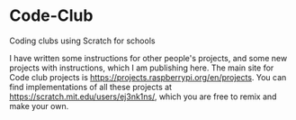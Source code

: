 # Code-Club
Coding clubs using Scratch for schools

I have written some instructions for other people's projects, and some new projects with instructions, which I am publishing here.  The main site for Code club projects is https://projects.raspberrypi.org/en/projects.  You can find implementations of all these projects at https://scratch.mit.edu/users/ej3nk1ns/, which you are free to remix and make your own.
